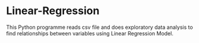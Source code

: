 # Linear-Regression
This Python programme reads csv file and does exploratory data analysis to find relationships between variables using Linear Regression Model.
